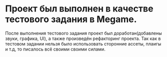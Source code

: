 # Проект был выполнен в качестве тестового задания в Megame.
После выполнения тестового задания проект был доработан(добавлены звуки, графика, UI), а также произведён рефакторинг проекта.
Так как в тестовом задании нельзя было использовать сторонние ассеты, плаигы и т.д, то писалось всё своими своими силами.
#
